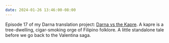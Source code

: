 ```yaml
---
date: 2024-01-26 13:46:00-08:00
---
```


Episode 17 of my Darna translation project: [Darna vs the Kapre](https://multoghost.wordpress.com/2024/01/26/1950s-darna-darna-vs-the-kapre/). A kapre is a tree-dwelling, cigar-smoking orge of Filipino folklore.  A little standalone tale before we go back to the Valentina saga.

